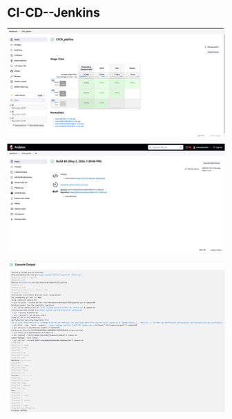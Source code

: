 # CI-CD--Jenkins
![CI/CD pipline](CICD_pipline.png)

![status last commit](status_last_commit.png)


![Console output](Console_output.png)
